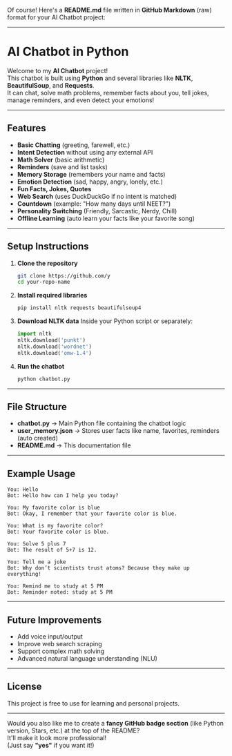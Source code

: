 Of course! Here's a **README.md** file written in **GitHub Markdown** (raw) format for your AI Chatbot project:

---

# AI Chatbot in Python

Welcome to my **AI Chatbot** project!  
This chatbot is built using **Python** and several libraries like **NLTK**, **BeautifulSoup**, and **Requests**.  
It can chat, solve math problems, remember facts about you, tell jokes, manage reminders, and even detect your emotions!

---

## Features
- **Basic Chatting** (greeting, farewell, etc.)
- **Intent Detection** without using any external API
- **Math Solver** (basic arithmetic)
- **Reminders** (save and list tasks)
- **Memory Storage** (remembers your name and facts)
- **Emotion Detection** (sad, happy, angry, lonely, etc.)
- **Fun Facts, Jokes, Quotes**
- **Web Search** (uses DuckDuckGo if no intent is matched)
- **Countdown** (example: "How many days until NEET?")
- **Personality Switching** (Friendly, Sarcastic, Nerdy, Chill)
- **Offline Learning** (auto learn your facts like your favorite song)

---

## Setup Instructions
1. **Clone the repository**
   ```bash
   git clone https://github.com/y
   cd your-repo-name
   ```

2. **Install required libraries**
   ```bash
   pip install nltk requests beautifulsoup4
   ```

3. **Download NLTK data**
   Inside your Python script or separately:
   ```python
   import nltk
   nltk.download('punkt')
   nltk.download('wordnet')
   nltk.download('omw-1.4')
   ```

4. **Run the chatbot**
   ```bash
   python chatbot.py
   ```

---

## File Structure
- **chatbot.py** → Main Python file containing the chatbot logic
- **user_memory.json** → Stores user facts like name, favorites, reminders (auto created)
- **README.md** → This documentation file

---

## Example Usage
```text
You: Hello
Bot: Hello how can I help you today?

You: My favorite color is blue
Bot: Okay, I remember that your favorite color is blue.

You: What is my favorite color?
Bot: Your favorite color is blue.

You: Solve 5 plus 7
Bot: The result of 5+7 is 12.

You: Tell me a joke
Bot: Why don’t scientists trust atoms? Because they make up everything!

You: Remind me to study at 5 PM
Bot: Reminder noted: study at 5 PM
```

---

## Future Improvements
- Add voice input/output
- Improve web search scraping
- Support complex math solving
- Advanced natural language understanding (NLU)

---

## License
This project is free to use for learning and personal projects.

---

Would you also like me to create a **fancy GitHub badge section** (like Python version, Stars, etc.) at the top of the README?  
It'll make it look more professional!  
(Just say **"yes"** if you want it!)
